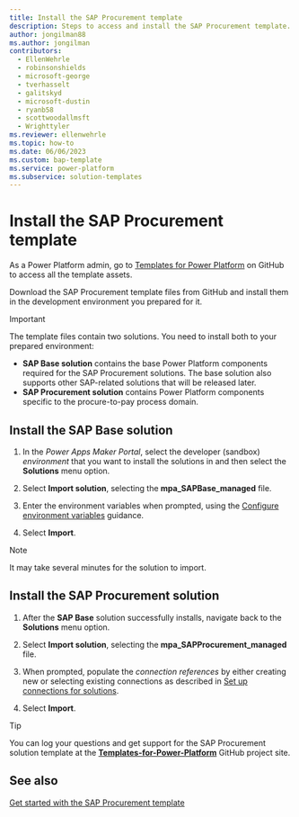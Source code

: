 ```yaml
---
title: Install the SAP Procurement template
description: Steps to access and install the SAP Procurement template.
author: jongilman88
ms.author: jongilman
contributors:
  - EllenWehrle
  - robinsonshields
  - microsoft-george
  - tverhasselt
  - galitskyd
  - microsoft-dustin
  - ryanb58
  - scottwoodallmsft
  - Wrighttyler
ms.reviewer: ellenwehrle
ms.topic: how-to
ms.date: 06/06/2023
ms.custom: bap-template
ms.service: power-platform
ms.subservice: solution-templates
---
```


# Install the SAP Procurement template

As a Power Platform admin, go to [Templates for Power Platform](https://aka.ms/TemplatesforPowerPlatform) on GitHub to access all the template assets.

Download the SAP Procurement template files from GitHub and install them in the development environment you prepared for it.

> [!IMPORTANT]
>
> The template files contain two solutions. You need to install both to your prepared environment:
>
> - **SAP Base solution** contains the base Power Platform components required for the SAP Procurement solutions. The base solution also supports other SAP-related solutions that will be released later.
> - **SAP Procurement solution** contains Power Platform components specific to the procure-to-pay process domain.

## Install the SAP Base solution

1. In the _Power Apps Maker Portal_, select the developer (sandbox) _environment_ that you want to install the solutions in and then select the **Solutions** menu option.

1. Select **Import solution**, selecting the **mpa_SAPBase_managed** file.

1. Enter the environment variables when prompted, using the [Configure environment variables](configure-environment-variables.md) guidance.

1. Select **Import**.

> [!NOTE]
>
> It may take several minutes for the solution to import.

## Install the SAP Procurement solution

1. After the **SAP Base** solution successfully installs, navigate back to the **Solutions** menu option.

1. Select **Import solution**, selecting the **mpa_SAPProcurement_managed** file.

1. When prompted, populate the _connection references_ by either creating new or selecting existing connections as described in [Set up connections for solutions](set-up-connections.md).

1. Select **Import**.

> [!TIP]
> You can log your questions and get support for the SAP Procurement solution template at the [**Templates-for-Power-Platform**](https://aka.ms/PowerPlatformTemplateSupport) GitHub project site.

## See also

[Get started with the SAP Procurement template](get-started.md)
